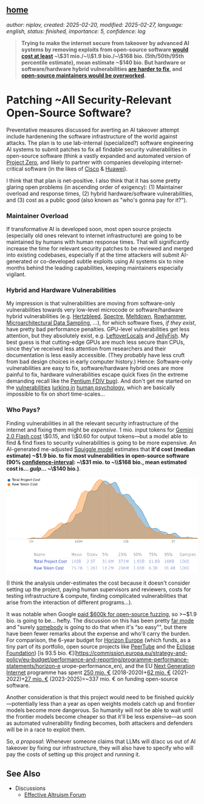 [home](./index.md)
------------------

*author: niplav, created: 2025-02-20, modified: 2025-02-27, language: english, status: finished, importance: 5, confidence: log*

> __Trying to make the internet secure from takeover by advanced
AI systems by removing exploits from open-source software
[would cost at least](#Who_Pays) ~\\$31 mio./~\\$1.9 bio./~\\$168
bio. (5th/50th/95th percentile estimate), mean estimate ~\$140 bio. But
hardware or software/hardware hybrid vulnerabilities [are harder to
fix](#Hybrid_and_Hardware_Vulnerabilities), and [open-source maintainers
would be overworked](#Maintainer_Overload).__

Patching ~All Security-Relevant Open-Source Software?
======================================================

Preventative measures discussed for averting an AI takeover
attempt include hardenening the software infrastructure of
the world against attacks. The plan is to use lab-internal
(specialized?) software engineering AI systems to submit patches to
fix all findable security vulnerabilities in open-source software
(think a vastly expanded and automated version of [Project
Zero](https://en.wikipedia.org/wiki/Project_Zero), and likely
to partner with companies developing internet-critical software
(in the likes of [Cisco](https://en.wikipedia.org/wiki/Cisco) &
[Huawei](https://en.wikipedia.org/wiki/Huawei)<!--TODO: find others
maybe?-->).

I think that that plan is net-positive. I also think that it has some
pretty glaring open problems (in ascending order of exigency): (1)
Maintainer overload and response times, (2) hybrid hardware/software
vulnerabilities, and (3) cost as a public good (also known as  "who's
gonna pay for it?").

### Maintainer Overload

If transformative AI is developed soon, most open source projects
(especially old ones relevant to internet infrastructure) are going to be
maintained by humans with human response times. That will significantly
increase the time for relevant security patches to be reviewed and merged
into existing codebases, especially if at the time attackers will submit
AI-generated or co-developed subtle exploits using AI systems six to nine
months behind the leading capabilities, keeping maintainers especially
vigilant.

### Hybrid and Hardware Vulnerabilities

My impression is that vulnerabilities are moving from
software-only vulnerabilities towards very low-level
microcode or software/hardware hybrid vulnerabilities
(e.g. [Hertzbleed](https://en.wikipedia.org/wiki/Hertzbleed),
[Spectre](https://en.wikipedia.org/wiki/Spectre_\(vulnerability\)),
[Meltdown](https://en.wikipedia.org/wiki/Meltdown_\(security_vulnerability\)),
[Rowhammer](https://en.wikipedia.org/wiki/Rowhammer),
[Microarchitectural Data
Sampling](https://en.wikipedia.org/wiki/Microarchitectural_Data_Sampling),
…), for which software fixes, *if they exist*, have pretty bad
performance penalties. GPU-level vulnerabilities get less attention, but
they absolutely exist, e.g. [LeftoverLocals](https://leftoverlocals.com/)
and [JellyFish](https://github.com/nwork/jellyfish). My best
guess is that cutting-edge GPUs are much less secure than CPUs,
since they've received less attention from researchers and their
documentation is less easily accessible. (They probably have less
cruft from bad design choices in early computer history.) Hence:
Software-only vulnerabilities are easy to fix, software/hardware
hybrid ones are more painful to fix, hardware vulnerabilities escape
quick fixes (in the extreme demanding recall like the [Pentium FDIV
bug](https://en.wikipedia.org/wiki/Pentium_FDIV_bug)). And
don't get me started on the
[vulnerabilities](https://en.wikipedia.org/wiki/Cognitive_Bias)
[lurking in](https://en.wikipedia.org/wiki/Cults) [human
psychology](https://www.lesswrong.com/posts/aHaqgTNnFzD7NGLMx/reason-as-memetic-immune-disorder),
which are basically impossible to fix on short time-scales…

### Who Pays?

Finding vulnerabilities in all the relevant security
infrastructure of the internet and fixing them might be
*expensive*. 1 mio. input tokens for [Gemini 2.0 Flash
cost](https://cloud.google.com/vertex-ai/generative-ai/pricing)
\\$0.15, and \\$0.60 for output tokens—but a model able
to find & find fixes to security vulnerabilities is going
to be more expensive. An AI-generated me-adjusted [Squiggle
model](https://squigglehub.org/models/niplav/automated_internet_hardening)
estimates that __it'd cost (median estimate) ~\$1.9
bio. to fix most vulnerabilities in open-source software (90%
[confidence-interval](https://en.wikipedia.org/wiki/Confidence_Interval):
~\\$31 mio. to ~\\$168 bio., mean estimated cost is… *gulp*… ~\\$140
bio.)__.

![](./img/patching/cost.png)

(I think the analysis under-estimates the cost because it doesn't consider
setting up the project, paying human supervisors and reviewers, costs
for testing infrastructure & compute, finding complicated vulnerabilities
that arise from the interaction of different programs…).

It was notable when Google [paid \$600k for open-source
fuzzing](https://www.securityweek.com/google-shells-out-600000-for-oss-fuzz-project-integrations/),
so >~\$1.9 bio. is going to be…
hefty. The discussion on this has been pretty [far
mode](https://en.wikipedia.org/wiki/Construal_level_theory) and "surely
[somebody](https://www.overcomingbias.com/p/abstractly-ideal-concretely-selfishhtml)
is going to do that when it's “so easy”", but there
have been fewer remarks about the expense and who'll
carry the burden. For comparison, the 6-year budget for [Horizon
Europe](https://commission.europa.eu/funding-tenders/find-funding/eu-funding-programmes/horizon-europe_en)
(which funds, as a tiny part of its portfolio, open source projects like
[PeerTube](https://en.wikipedia.org/wiki/Peertube) and the [Eclipse
Foundation](https://en.wikipedia.org/wiki/Eclipse_Foundation))
[is 93.5 bio.
€](https://commission.europa.eu/strategy-and-policy/eu-budget/performance-and-reporting/programme-performance-statements/horizon-e
urope-performance_en),
and the EU [Next Generation
Internet](https://ngi.eu/) programme has spent [250 mio.
€](https://eur-lex.europa.eu/EN/legal-content/glossary/next-generation-internet.html)
(2018-2020)+[62 mio.
€](https://sciencebusiness.net/news/next-generation-internet-showcase-goes-live)
(2021-2022)+[27 mio.
€](https://edri.org/our-work/european-commission-cuts-funding-support-for-free-software-projects/)
(2023-2025)=~337 mio. € on funding open-source software.

Another consideration is that this project would need to be finished
*quickly*—potentially less than a year as open weights models catch
up and frontier models become more dangerous. So humanity will not be
able to wait until the frontier models become cheaper so that it'll be
less expensive—as soon as automated vulnerability finding becomes,
both attackers and defenders will be in a race to exploit them.

So, *a proposal*: Whenever someone claims that LLMs will d/acc us out of
AI takeover by fixing our infrastructure, they will also have to specify
who will pay the costs of setting up this project and running it.

See Also
---------

* Discussions
	* [Effective Altruism Forum](https://forum.effectivealtruism.org/posts/sh4zDoyQiwnAGCRd6/patching-all-security-relevant-open-source-software)
